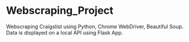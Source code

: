 # Webscraping_Project
Webscraping Craigslist using Python, Chrome WebDriver, Beautiful Soup. Data is displayed on a local API using Flask App.
